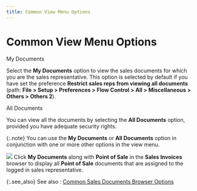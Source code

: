 ```yaml
---
title: Common View Menu Options
---
```


# Common View Menu Options


My Documents


Select the **My Documents** option  to view the sales documents for which you are the sales representative.  This option is selected by default if you have set the preference **Restrict sales reps from viewing all documents**  (path: **File &gt; Setup &gt; Preferences 
 &gt; Flow Control &gt; All &gt; Miscellaneous &gt; Others &gt; Others 
 2**).


All Documents


You can view all the documents by selecting the **All 
 Documents** option, provided you have adequate security rights.


{:.note}
You can use the **My 
 Documents** or **All Documents**  option in conjunction with one or more other options in the view menu.


![]({{site.sp_baseurl}}/img/example.gif) Click  **My Documents** along with **Point of Sale** in the **Sales 
 Invoices** browser to display all **Point 
 of Sale** documents that are assigned to the logged in sales representative.


{:.see_also}
See also
: [Common  Sales Documents Browser Options]({{site.sp_baseurl}}/sales-docs/browser/cmn-opts/sales_document_browser_options_contents.html)
